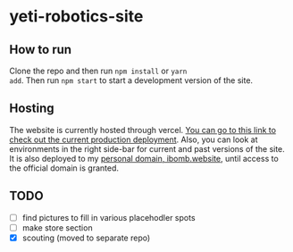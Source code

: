 # yeti-robotics-site

## How to run

Clone the repo and then run <code>npm install</code> or <code>yarn add</code>.
Then run <code>npm start</code> to start a development version of the site.

## Hosting

The website is currently hosted through vercel. [You can go to this link to check out the current production deployment](https://yeti-robotics-site.vercel.app/). Also, you can look at environments in the right side-bar for current and past versions of the site. It is also deployed to my [personal domain, ibomb.website](https://ibomb.website), until access to the official domain is granted.

## TODO

- [ ] find pictures to fill in various placehodler spots
- [ ] make store section
- [x] scouting (moved to separate repo)
